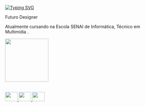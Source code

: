 <a href="https://git.io/typing-svg"><img src="https://readme-typing-svg.demolab.com?font=clash+display&size=25&duration=3000&pause=1000&color=FFFAF0&random=false&width=435&lines=Ol%C3%A1+%2C+me+chamo+Andr%C3%A9+!;Seja+Bem-vindo+ao+meu+perfil+." alt="Typing SVG" /></a>

<div>
<p>Futuro Designer</p> 

<p>Atualmente cursando na Escola SENAI de Informática, Técnico em Multimídia .</p>
</div>

<div>
  <a href="https://github.com/andrevinis">
  <img height="140em" src="https://github-readme-stats.vercel.app/api/top-langs/?username=andrevinis&layout=compact&langs_count=7&theme=dark"/>
</div>

<br>

<div style="display: inline_block"><br>
    <img align= alt="adobeillustrator logo" height="30" width="40" src="https://skillicons.dev/icons?i=ai"/>
    <img align= alt="adobephotoshop logo" height="30" width="40"src="https://skillicons.dev/icons?i=ps" height="40"/>
    <img align= alt="figma logo" height="30" width="40" src="https://cdn.jsdelivr.net/gh/devicons/devicon/icons/figma/figma-original.svg"/> 
</div>
